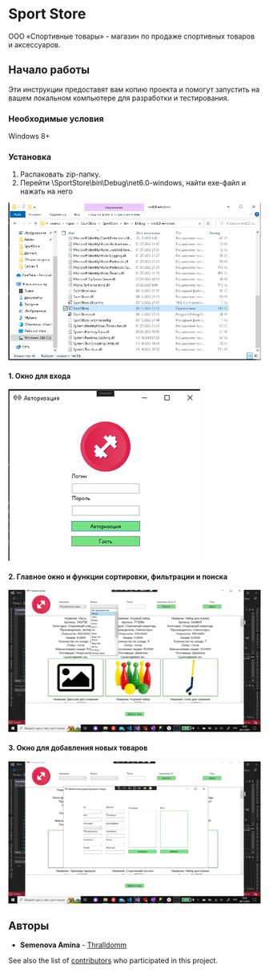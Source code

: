 # Sport Store

ООО «Спортивные товары» - магазин по продаже спортивных товаров и 
аксессуаров.

## Начало работы

Эти инструкции предоставят вам копию проекта и помогут запустить на вашем локальном компьютере для разработки и тестирования.

### Необходимые условия

Windows 8+

### Установка

1. Распаковать zip-папку.
2. Перейти \SportStore\bin\Debug\net6.0-windows, найти exe-файл и нажать на него

![](https://github.com/Thralldomm/SportStore/blob/master/screenshots/установка1.png?raw=true)


#### 1. Окно для входа 

![](https://github.com/Thralldomm/SportStore/blob/master/screenshots/1%20окно.png?raw=true)

#### 2. Главное окно и функции сортировки, фильтрации и поиска

 ![](https://github.com/Thralldomm/SportStore/blob/master/screenshots/2%20окно.png?raw=true)

#### 3. Окно для добавления новых товаров

![](https://github.com/Thralldomm/SportStore/blob/master/screenshots/окно%203.png?raw=true)



## Авторы

* **Semenova Amina** - [Thralldomm](https://github.com/Thralldomm)

See also the list of [contributors](https://github.com/Thralldomm/SportStore/contributors) who participated in this project.
